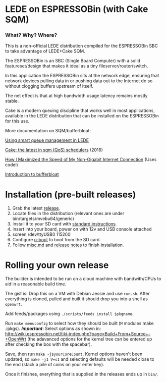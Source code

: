 # LEDE on ESPRESSOBin (with Cake SQM)

### What? Why? Where?

This is a non-official LEDE distribution compiled for the ESPRESSOBin SBC to take advantage of LEDE+Cake SQM.

The ESPRESSOBin is an SBC (Single Board Computer) with a solid featureset/design that makes it ideal as a tiny fileserver/router/switch.

In this application the ESPRESSOBin sits at the network edge, ensuring that network devices pulling data in or pushing data out to the Internet do so without clogging buffers upstream of itself. 

The net effect is that at high bandwidth usage latency remains mostly stable. 

Cake is a modern queuing discipline that works well in most applications, available in the LEDE distribution that can be installed on the ESPRESSOBin for this use.

More documentation on SQM/bufferbloat:

[Using smart queue management in LEDE](https://lede-project.org/docs/howto/sqm)

[Cake: the latest in sqm (QoS) schedulers](http://burntchrome.blogspot.com/2016/12/cake-latest-in-sqm-qos-schedulers.html) (2016)

[How I Maximized the Speed of My Non-Gigabit Internet Connection](https://medium.com/speedtest-by-ookla/engineer-maximizes-internet-speed-story-c3ec0e86f37a) (Uses codel)

[Introduction to bufferbloat](https://www.bufferbloat.net/projects/bloat/wiki/Introduction/)

# Installation (pre-built releases)

1. Grab the latest [release](https://github.com/davidk/espressobin-lede-sqm-cake/releases/tag/0.02).
2. Locate files in the distribution (relevant ones are under bin/targets/mvebu64/generic) 
3. Install it to your SD card with [standard instructions](http://wiki.espressobin.net/tiki-index.php?page=Boot+from+removable+storage+-+OpenWrt#Using_MicroSD_card).
4. Insert into your board, power on with 12v and USB console attached
5. screen /dev/ttyUSB0 115200
6. Configure [u-boot](http://wiki.espressobin.net/tiki-index.php?page=Boot+from+removable+storage+-+OpenWrt#Using_MicroSD_card) to boot from the SD card.
7. Follow [misc.md](https://raw.githubusercontent.com/davidk/espressobin-lede-sqm-cake/master/misc.md) and [release notes](https://github.com/davidk/espressobin-lede-sqm-cake/releases/tag/0.02) to finish installation.

# Rolling your own release

The builder is intended to be run on a cloud machine with bandwith/CPUs to aid in a reasonable build time. 

The gist is: Drop this on a VM with Debian Jessie and use `run.sh`. After everything is cloned, pulled and built it should drop you into a shell as `openwrt`. 

Add feeds/packages using `./scripts/feeds install $pkgname`. 

Run `make menuconfig` to select how they should be built (`M` modules make .ipkgs). ***Important***: Select options as shown in: http://wiki.espressobin.net/tiki-index.php?page=Build+From+Source+-+OpenWrt (the adavanced options for the kernel tree can be entered up after checking the box with the spacebar).

Save, then run `make -j$yourCoreCount`. Kernel options haven't been updated, so `make -j1 V=s1` and selecting defaults will be needed close to the end (stack a pile of coins on your enter key).

Once it finishes, everything that is supplied in the releases ends up in `bin/`.
